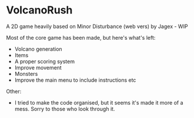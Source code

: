 # VolcanoRush
A 2D game heavily based on Minor Disturbance (web vers) by Jagex - WIP

Most of the core game has been made, but here's what's left:
- Volcano generation
- Items
- A proper scoring system
- Improve movement
- Monsters
- Improve the main menu to include instructions etc

Other:
- I tried to make the code organised, but it seems it's made it more of a mess. Sorry to those who look through it.